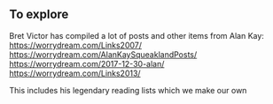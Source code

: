 ## To explore
Bret Victor has compiled a lot of posts and other items from Alan Kay:
https://worrydream.com/Links2007/
https://worrydream.com/AlanKaySqueaklandPosts/
https://worrydream.com/2017-12-30-alan/
https://worrydream.com/Links2013/

This includes his legendary reading lists which we make our own
